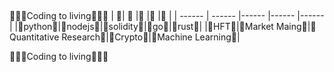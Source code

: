 ##
:money_with_wings::money_with_wings::money_with_wings:Coding to living:money_with_wings::money_with_wings::money_with_wings:
| :prince:| :prince: |:prince: |:prince: |:prince: |
| ------ | ------ |------ |------ |------ |
|:prince:python:prince:|:prince:nodejs:prince:|:prince:solidity:prince:|:prince:go:prince:|:prince:rust:prince:|
|:tulip:HFT:tulip:|:tulip:Market Maing:tulip:|:tulip:Quantitative Research:tulip:|:tulip:Crypto:tulip:|:tulip:Machine Learning:tulip:|

:money_with_wings::money_with_wings::money_with_wings:Coding to living:money_with_wings::money_with_wings::money_with_wings:
##
